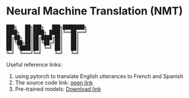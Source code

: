 Neural Machine Translation (NMT)
==================================
```
███╗   ██╗███╗   ███╗████████╗
████╗  ██║████╗ ████║╚══██╔══╝
██╔██╗ ██║██╔████╔██║   ██║   
██║╚██╗██║██║╚██╔╝██║   ██║   
██║ ╚████║██║ ╚═╝ ██║   ██║   
╚═╝  ╚═══╝╚═╝     ╚═╝   ╚═╝   
```

Useful reference links:
1. using pytorch to translate English utterances to French and Spanish
2. The source code link: [open link](https://anno-ai.medium.com/neural-machine-translation-with-hugging-faces-transformers-library-eb3bcce93298)  
3. Pre-trained models: [Download link](https://huggingface.co/Helsinki-NLP)
